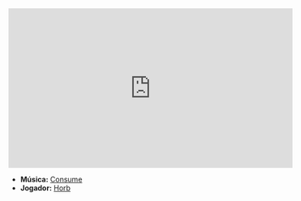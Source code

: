 <iframe width="560" height="315" src="https://www.youtube.com/embed/oCdXuomafSU?si=L4idyES7dEJ6r1EC" title="YouTube video player" frameborder="0" allow="accelerometer; autoplay; clipboard-write; encrypted-media; gyroscope; picture-in-picture; web-share" referrerpolicy="strict-origin-when-cross-origin" allowfullscreen></iframe>

- **Música:** [Consume](content/Músicas/Consume.md)
- **Jogador:** [Horb](content/Jogadores/Horb.md)